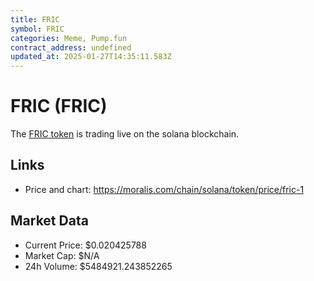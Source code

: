 ```yaml
---
title: FRIC
symbol: FRIC
categories: Meme, Pump.fun
contract_address: undefined
updated_at: 2025-01-27T14:35:11.583Z
---
```


# FRIC (FRIC)
The [FRIC token](https://moralis.com/chain/solana/token/price/fric-1) is trading live on the solana blockchain.

## Links
- Price and chart: https://moralis.com/chain/solana/token/price/fric-1

## Market Data
- Current Price: $0.020425788
- Market Cap: $N/A
- 24h Volume: $5484921.243852265
